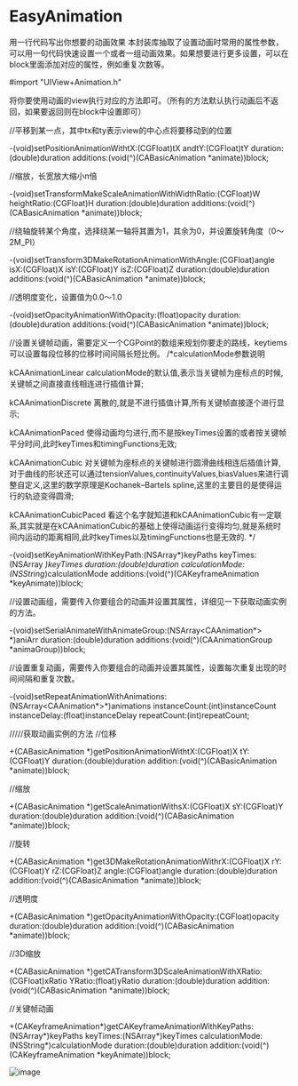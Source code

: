 # EasyAnimation
用一行代码写出你想要的动画效果
本封装库抽取了设置动画时常用的属性参数，可以用一句代码快速设置一个或者一组动画效果。如果想要进行更多设置，可以在block里面添加对应的属性，例如重复次数等。

#import "UIView+Animation.h"

将你要使用动画的view执行对应的方法即可。（所有的方法默认执行动画后不返回，如果要返回则在block中设置即可）

//平移到某一点，其中tx和ty表示view的中心点将要移动到的位置

-(void)setPositionAnimationWithtX:(CGFloat)tX andtY:(CGFloat)tY duration:(double)duration additions:(void(^)(CABasicAnimation *animate))block;

//缩放，长宽放大缩小n倍

-(void)setTransformMakeScaleAnimationWithWidthRatio:(CGFloat)W heightRatio:(CGFloat)H duration:(double)duration additions:(void(^)(CABasicAnimation *animate))block;

//绕轴旋转某个角度，选择绕某一轴将其置为1，其余为0，并设置旋转角度（0～2M_PI）

-(void)setTransform3DMakeRotationAnimationWithAngle:(CGFloat)angle isX:(CGFloat)X isY:(CGFloat)Y isZ:(CGFloat)Z duration:(double)duration additions:(void(^)(CABasicAnimation *animate))block;

//透明度变化，设置值为0.0～1.0

-(void)setOpacityAnimationWithOpacity:(float)opacity duration:(double)duration additions:(void(^)(CABasicAnimation *animate))block;

//设置关键帧动画，需要定义一个CGPoint的数组来规划你要走的路线，keytiems可以设置每段位移的位移时间间隔长短比例。
/*calculationMode参数说明
 
 kCAAnimationLinear calculationMode的默认值,表示当关键帧为座标点的时候,关键帧之间直接直线相连进行插值计算;
 
 kCAAnimationDiscrete 离散的,就是不进行插值计算,所有关键帧直接逐个进行显示;
 
 kCAAnimationPaced 使得动画均匀进行,而不是按keyTimes设置的或者按关键帧平分时间,此时keyTimes和timingFunctions无效;
 
 kCAAnimationCubic 对关键帧为座标点的关键帧进行圆滑曲线相连后插值计算,对于曲线的形状还可以通过tensionValues,continuityValues,biasValues来进行调整自定义,这里的数学原理是Kochanek–Bartels spline,这里的主要目的是使得运行的轨迹变得圆滑;
 
 kCAAnimationCubicPaced 看这个名字就知道和kCAAnimationCubic有一定联系,其实就是在kCAAnimationCubic的基础上使得动画运行变得均匀,就是系统时间内运动的距离相同,此时keyTimes以及timingFunctions也是无效的.
 */

-(void)setKeyAnimationWithKeyPath:(NSArray*)keyPaths keyTimes:(NSArray *)keyTimes duration:(double)duration calculationMode:(NSString*)calculationMode additions:(void(^)(CAKeyframeAnimation *keyAnimate))block;

//设置动画组，需要传入你要组合的动画并设置其属性，详细见一下获取动画实例的方法。

-(void)setSerialAnimateWithAnimateGroup:(NSArray<CAAnimation*> *)aniArr duration:(double)duration additions:(void(^)(CAAnimationGroup *animaGroup))block;

//设置重复动画，需要传入你要组合的动画并设置其属性，设置每次重复出现的时间间隔和重复次数。

-(void)setRepeatAnimationWithAnimations:(NSArray<CAAnimation*>*)animations instanceCount:(int)instanceCount instanceDelay:(float)instanceDelay repeatCount:(int)repeatCount;

/////获取动画实例的方法
//位移

+(CABasicAnimation *)getPositionAnimationWithtX:(CGFloat)X tY:(CGFloat)Y duration:(double)duration addition:(void(^)(CABasicAnimation *animate))block;

//缩放

+(CABasicAnimation *)getScaleAnimationWithsX:(CGFloat)X sY:(CGFloat)Y duration:(double)duration addition:(void(^)(CABasicAnimation *animate))block;

//旋转

+(CABasicAnimation *)get3DMakeRotationAnimationWithrX:(CGFloat)X rY:(CGFloat)Y rZ:(CGFloat)Z angle:(CGFloat)angle duration:(double)duration addition:(void(^)(CABasicAnimation *animate))block;

//透明度

+(CABasicAnimation *)getOpacityAnimationWithOpacity:(CGFloat)opacity duration:(double)duration addition:(void(^)(CABasicAnimation *animate))block;

//3D缩放

+(CABasicAnimation *)getCATransform3DScaleAnimationWithXRatio:(CGFloat)xRatio YRatio:(float)yRatio duration:(double)duration addition:(void(^)(CABasicAnimation *animate))block;

//关键帧动画

+(CAKeyframeAnimation*)getCAKeyframeAnimationWithKeyPaths:(NSArray*)keyPaths keyTimes:(NSArray*)keyTimes calculationMode:(NSString*)calculationMode duration:(double)duration addition:(void(^)(CAKeyframeAnimation *keyAnimate))block;

![image](EasyAnimation/luzhi.gif)  
